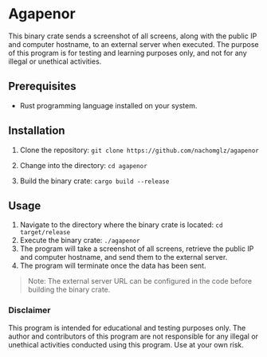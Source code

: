 
# Agapenor

This binary crate sends a screenshot of all screens, along with the public IP and computer hostname, to an external server when executed. The purpose of this program is for testing and learning purposes only, and not for any illegal or unethical activities.


## Prerequisites

* Rust programming language installed on your system.


## Installation

1. Clone the repository: `git clone https://github.com/nachomglz/agapenor`

2. Change into the directory: `cd agapenor`

3. Build the binary crate: `cargo build --release`


## Usage
1. Navigate to the directory where the binary crate is located: `cd target/release`
2. Execute the binary crate: `./agapenor`
3. The program will take a screenshot of all screens, retrieve the public IP and computer hostname, and send them to the external server.
4. The program will terminate once the data has been sent.

> Note: The external server URL can be configured in the code before building the binary crate.


### Disclaimer

This program is intended for educational and testing purposes only. The author and contributors of this program are not responsible for any illegal or unethical activities conducted using this program. Use at your own risk.
